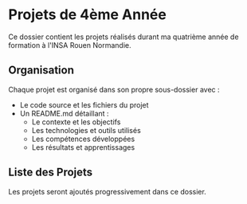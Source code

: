 # Projets de 4ème Année

Ce dossier contient les projets réalisés durant ma quatrième année de formation à l'INSA Rouen Normandie.

## Organisation

Chaque projet est organisé dans son propre sous-dossier avec :
- Le code source et les fichiers du projet
- Un README.md détaillant :
  - Le contexte et les objectifs
  - Les technologies et outils utilisés
  - Les compétences développées
  - Les résultats et apprentissages

## Liste des Projets

Les projets seront ajoutés progressivement dans ce dossier.
